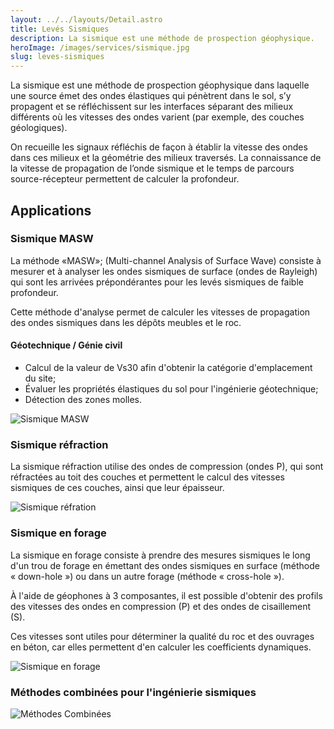 ```yaml
---
layout: ../../layouts/Detail.astro
title: Levés Sismiques
description: La sismique est une méthode de prospection géophysique.
heroImage: /images/services/sismique.jpg
slug: leves-sismiques
---
```


La sismique est une méthode de prospection géophysique dans laquelle une source
émet des ondes élastiques qui pénètrent dans le sol, s’y propagent et se
réfléchissent sur les interfaces séparant des milieux différents où les
vitesses des ondes varient (par exemple, des couches géologiques).

On recueille les signaux réfléchis de façon à établir la vitesse des ondes dans
ces milieux et la géométrie des milieux traversés. La connaissance de la
vitesse de propagation de l’onde sismique et le temps de parcours
source-récepteur permettent de calculer la profondeur.

## Applications

### Sismique MASW

La méthode «MASW»; (Multi-channel Analysis of Surface Wave) consiste à mesurer
et à analyser les ondes sismiques de surface (ondes de Rayleigh) qui sont les
arrivées prépondérantes pour les levés sismiques de faible profondeur.

Cette méthode d'analyse permet de calculer les vitesses de propagation des
ondes sismiques dans les dépôts meubles et le roc.

#### Géotechnique / Génie civil

- Calcul de la valeur de Vs30 afin d'obtenir la catégorie d'emplacement du site;
- Évaluer les propriétés élastiques du sol pour l'ingénierie géotechnique;
- Détection des zones molles.

![Sismique MASW](/images/services/masw.jpg)

### Sismique réfraction

La sismique réfraction utilise des ondes de compression (ondes P), qui sont
réfractées au toit des couches et permettent le calcul des vitesses sismiques
de ces couches, ainsi que leur épaisseur.

![Sismique réfration](/images/services/refraction.jpg)

### Sismique en forage

La sismique en forage consiste à prendre des mesures sismiques le long d'un
trou de forage en émettant des ondes sismiques en surface
(méthode « down-hole ») ou dans un autre forage (méthode « cross-hole »).

À l'aide de géophones à 3 composantes, il est possible d'obtenir des profils
des vitesses des ondes en compression (P) et des ondes de cisaillement (S).

Ces vitesses sont utiles pour déterminer la qualité du roc et des ouvrages en
béton, car elles permettent d'en calculer les coefficients dynamiques.

![Sismique en forage](/images/services/forage.jpg)

### Méthodes combinées pour l'ingénierie sismiques

![Méthodes Combinées](/images/services/combine.jpg)


